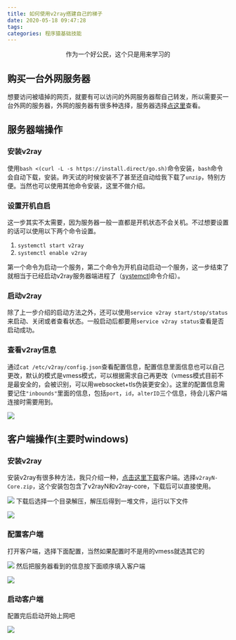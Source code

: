 ```yaml
---
title: 如何使用v2ray搭建自己的梯子
date: 2020-05-18 09:47:28
tags:
categories: 程序猿基础技能
---
```


<p align="center">
    作为一个好公民，这个只是用来学习的
</p>

<!--more-->

## 购买一台外网服务器

想要访问被墙掉的网页，就要有可以访问的外网服务器帮自己转发，所以需要买一台外网的服务器，外网的服务器有很多种选择，服务器选择[点这里](https://zhuanlan.zhihu.com/p/111891823)查看。

## 服务器端操作

### 安装v2ray

使用`bash <(curl -L -s https://install.direct/go.sh)`命令安装，`bash`命令会自动下载，安装。昨天试的时候安装不了甚至还自动给我下载了`unzip`，特别方便。当然也可以使用其他命令安装，这里不做介绍。

### 设置开机自启

这一步其实不太需要，因为服务器一般一直都是开机状态不会关机。不过想要设置的话可以使用以下两个命令设置。
1. `systemctl start v2ray`
2. `systemctl enable v2ray`

第一个命令为启动一个服务，第二个命令为开机自动启动一个服务，这一步结束了就相当于已经启动v2ray服务器端进程了（[systemctl](https://blog.csdn.net/moonsheep_liu/article/details/50184255)命令介绍）。

### 启动v2ray

除了上一步介绍的启动方法之外，还可以使用`service v2ray start/stop/status`来启动、关闭或者查看状态。一般启动后都要用`service v2ray status`查看是否启动成功。

### 查看v2ray信息

通过`cat /etc/v2ray/config.json`查看配置信息，配置信息里面信息也可以自己更改，默认的模式是vmess模式，可以根据需求自己再更改（vmess模式目前不是最安全的，会被识别，可以用websocket+tls伪装更安全）。这里的配置信息需要记住`"inbounds"`里面的信息，包括`port`，`id`，`alterID`三个信息，待会儿客户端连接时需要用到。  

![](https://pic-1302177449.cos.ap-chongqing.myqcloud.com//blog_pic/20210308193243.png)

## 客户端操作(主要时windows)

### 安装v2ray

安装v2ray有很多种方法，我只介绍一种，[点击这里下载](https://github.com/2dust/v2rayN/releases)客户端。选择`v2rayN-Core.zip`，这个安装包包含了v2rayN和v2ray-core，下载后可以直接使用。  

![](https://pic-1302177449.cos.ap-chongqing.myqcloud.com//blog_pic/20210308193305.png)
下载后选择一个目录解压，解压后得到一堆文件，运行以下文件  

![](https://pic-1302177449.cos.ap-chongqing.myqcloud.com//blog_pic/20210308193342.png)

### 配置客户端

打开客户端，选择下面配置，当然如果配置时不是用的vmess就选其它的  

![](https://pic-1302177449.cos.ap-chongqing.myqcloud.com//blog_pic/20210308193353.png)
然后把服务器看到的信息按下面顺序填入客户端  

![](https://pic-1302177449.cos.ap-chongqing.myqcloud.com//blog_pic/20210308193403.png)

### 启动客户端

配置完后启动开始上网吧  

![](https://pic-1302177449.cos.ap-chongqing.myqcloud.com//blog_pic/20210308193413.png)

